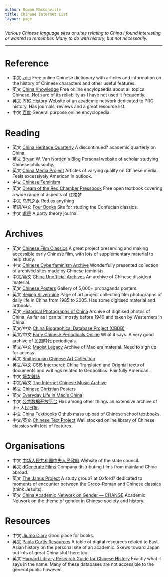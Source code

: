 ```yaml
---
author: Rowan MacConville
title: Chinese Internet List
layout: page
---
```

*Various Chinese language sites or sites relating to China I found interesting or wanted to remember. Many to do with history, but not necessarily.*

---
# Reference
- 中文 [zdic](www.zdic.net) Free online Chinese dictionary with articles and information on the history of Chinese characters and other useful features.
- 英文 [China Knowledge](www.chinaknowledge.de) Free online encylopaedia about all topics Chinese. Not sure of its reliablity as I have not used it frequently.
- 英文 [PRC History](http://prchistory.org/) Website of an academic network dedicated to PRC history. Has journals, reviews and a great resource list.
- 中文 [百度](https://baike.baidu.com/) General purpose online encyclopedia.

# Reading
- 英文 [China Heritage Quarterly](http://chinaheritagequarterly.org/) A discontinued? academic quarterly on China.
- 英文 [Bryan W. Van Norden's Blog](https://www.bryanvannorden.com/) Personal website of scholar studying Chinese philosophy.
- 英文 [China Media Project](https://chinamediaproject.org/) Articles of varying quality on Chinese media. Feels excessively American in outlook.
- 中文 [Chinese Feminism](https://chinesefeminism.org/)
- 英文 [Dream of the Red Chamber Pressbook](https://open.lib.umn.edu/redchamber/) Free open textbook covering a wide range of aspects of 红楼梦
- 中文 [乌有之乡](https://www.wyzxwk.com/) Red as anything.
- 英语/中文 [Four Books](https://fourbooks.org/) Site for studing the Confucian classics.
- 中文 [求是](http://www.qstheory.cn/) A party theory journal.

# Archives
- 英文 [Chinese Film Classics](https://chinesefilmclassics.org/)  A great project preserving and making accessible early Chinese film, with lots of supplementary material to help study.
- 中文 [Chinese Cyberfeminism Archive](https://chinese-cyberfeminism-archive.com/) Wonderfully presented collection of archived sites made by Chinese feminists.
- 中文/英文 [China Unofficial Archives](https://minjian-danganguan.org/s/china-unofficial/page/welcome) An archive of Chinese dissident material.
- 英文 [Chinese Posters](https://chineseposters.net/) Gallery of 5,000+ propaganda posters.
- 英文 [Beijing Silvermine](https://www.beijingsilvermine.com) Page of art project collecting film photographs of daily life in China from 1985 to 2005. Has some digitised material and artbooks.
- 英文 [Historical Photographs of China](https://hpcbristol.net/) Archive of digitised photos of China. As far as I can tell mostly before 1949 and taken by Westerners in China.
- 英文/中文 [China Biographical Database Project (CBDB)](https://projects.iq.harvard.edu/cbdb)
- 英文/中文 [Early Chinese Periodicals Online](https://ecpo.cats.uni-heidelberg.de/ecpo/) What it says. A very good archive of 民国时代 periodicals.
- 英文/中文 [Maoist Legacy](https://maoistlegacy.de/) Archive of Mao era material. Need to sign up for access.
- 英文 [Smithsonian Chinese Art Collection](https://asia.si.edu/explore-art-culture/collections/collections-areas/chinese/)
- 英文/中文 [CSIS Interperet: China](https://interpret.csis.org/) Translated and Orignial texts of documents and writings related to Geopolitics. Painfully American.
- 中文 [婦女雜誌](https://mhdb.mh.sinica.edu.tw/fnzz/index.php)
- 中文/英文 [The Internet Chinese Music Archive](http://www.ibiblio.org/chinese-music/html/chmus-history.html)
- 英文 [Chinese Christian Posters](http://ccposters.com/en/pg/home/)
- 英文 [Everyday Life in Mao's China](https://everydaylifeinmaoistchina.org/)
- 中文 [公共数据开放平台](https://cn.govopendata.com/) Has among other things an extensive archive of the 人民日报.
- 中文 [China Textbooks](https://github.com/TapXWorld/ChinaTextbook/) Github mass upload of Chinese school textbooks.
- 中文/英文 [Chinese Text Project](https://ctext.org/shenjian/zh) Well stocked online library of Chinese classics with lots of features.

# Organisations
- 中文 [中华人民共和国中央人民政府](https://www.gov.cn/) Website of the state council.
- 英文 [dGenerate Films](https://www.dgeneratefilms.com/) Company distributing films from mainland China abroad.
- 英文 [The Janus Project](https://janus-project.org/) A study group? at Oxford? dedicated to moments of encounter between the Greco-Roman and Chinese classics (think Jesuits).
- 英文 [China Academic Network on Gender — CHANGE](https://change.hypotheses.org/) Academic Network on the theme of gender in Chinese society and history.
# Resources
- 中文 [Jiumo Diary](https://www.jiumodiary.com/) Good place for books.
- 英文 [Paula Curtis Resources](http://prcurtis.com/DH/resources/) A table of digital resources related to East Asian history on the personal site of an academic. Skews toward Japan but lots of great China stuff here too.
- 英文 [Harvard Library Research Guide for Chinese History](https://guides.library.harvard.edu/c.php?g=310134) Exactly what it says in the name. Many of these databases are not accessible to the general public however.


